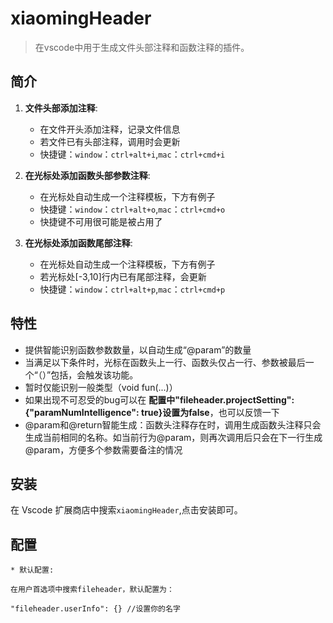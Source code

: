 # xiaomingHeader 

> 在vscode中用于生成文件头部注释和函数注释的插件。


## 简介

1. **文件头部添加注释**:
   
    * 在文件开头添加注释，记录文件信息
    * 若文件已有头部注释，调用时会更新
    * 快捷键：`window`：`ctrl+alt+i`,`mac`：`ctrl+cmd+i`

2. **在光标处添加函数头部参数注释**:

    * 在光标处自动生成一个注释模板，下方有例子
    * 快捷键：`window`：`ctrl+alt+o`,`mac`：`ctrl+cmd+o`
    * 快捷键不可用很可能是被占用了

3. **在光标处添加函数尾部注释**:

    * 在光标处自动生成一个注释模板，下方有例子
    * 若光标处[-3,10]行内已有尾部注释，会更新
    * 快捷键：`window`：`ctrl+alt+p`,`mac`：`ctrl+cmd+p`

## 特性
* 提供智能识别函数参数数量，以自动生成“@param”的数量
* 当满足以下条件时，光标在函数头上一行、函数头仅占一行、参数被最后一个“（）”包括，会触发该功能。
* 暂时仅能识别一般类型（void fun(...)）
* 如果出现不可忍受的bug可以在 __配置中"fileheader.projectSetting":{"paramNumIntelligence": true}设置为false__，也可以反馈一下
* @param和@return智能生成：函数头注释存在时，调用生成函数头注释只会生成当前相同的名称。如当前行为@param，则再次调用后只会在下一行生成@param，方便多个参数需要备注的情况

## 安装

在 Vscode 扩展商店中搜索`xiaomingHeader`,点击安装即可。

## 配置
    * 默认配置:

    在用户首选项中搜索fileheader，默认配置为：

    "fileheader.userInfo": {} //设置你的名字